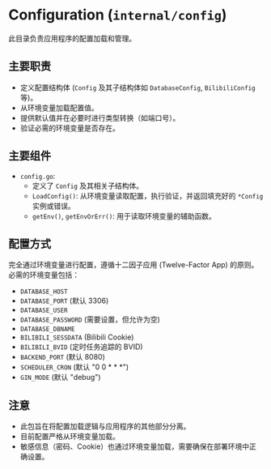 # Configuration (`internal/config`)

此目录负责应用程序的配置加载和管理。

## 主要职责

*   定义配置结构体 (`Config` 及其子结构体如 `DatabaseConfig`, `BilibiliConfig` 等)。
*   从环境变量加载配置值。
*   提供默认值并在必要时进行类型转换（如端口号）。
*   验证必需的环境变量是否存在。

## 主要组件

*   `config.go`:
    *   定义了 `Config` 及其相关子结构体。
    *   `LoadConfig()`: 从环境变量读取配置，执行验证，并返回填充好的 `*Config` 实例或错误。
    *   `getEnv()`, `getEnvOrErr()`: 用于读取环境变量的辅助函数。

## 配置方式

完全通过环境变量进行配置，遵循十二因子应用 (Twelve-Factor App) 的原则。必需的环境变量包括：

*   `DATABASE_HOST`
*   `DATABASE_PORT` (默认 3306)
*   `DATABASE_USER`
*   `DATABASE_PASSWORD` (需要设置，但允许为空)
*   `DATABASE_DBNAME`
*   `BILIBILI_SESSDATA` (Bilibili Cookie)
*   `BILIBILI_BVID` (定时任务追踪的 BVID)
*   `BACKEND_PORT` (默认 8080)
*   `SCHEDULER_CRON` (默认 "0 0 * * *")
*   `GIN_MODE` (默认 "debug")

## 注意

*   此包旨在将配置加载逻辑与应用程序的其他部分分离。
*   目前配置严格从环境变量加载。
*   敏感信息（密码、Cookie）也通过环境变量加载，需要确保在部署环境中正确设置。 